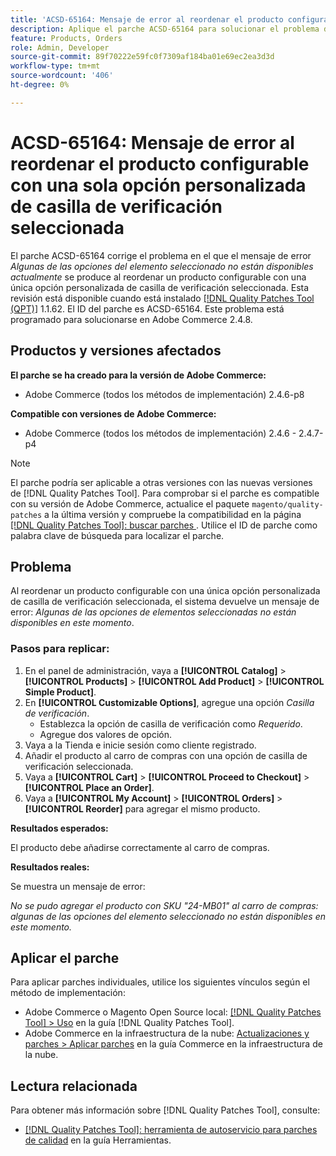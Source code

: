 ```yaml
---
title: 'ACSD-65164: Mensaje de error al reordenar el producto configurable con una sola opción personalizada de casilla de verificación seleccionada'
description: Aplique el parche ACSD-65164 para solucionar el problema de Adobe Commerce donde aparece el mensaje de error *Algunas de las opciones del elemento seleccionado no están disponibles actualmente* al reordenar un producto configurable con una sola opción personalizada de casilla de verificación seleccionada.
feature: Products, Orders
role: Admin, Developer
source-git-commit: 89f70222e59fc0f7309af184ba01e69ec2ea3d3d
workflow-type: tm+mt
source-wordcount: '406'
ht-degree: 0%

---
```



# ACSD-65164: Mensaje de error al reordenar el producto configurable con una sola opción personalizada de casilla de verificación seleccionada

El parche ACSD-65164 corrige el problema en el que el mensaje de error *Algunas de las opciones del elemento seleccionado no están disponibles actualmente* se produce al reordenar un producto configurable con una única opción personalizada de casilla de verificación seleccionada. Esta revisión está disponible cuando está instalado [[!DNL Quality Patches Tool (QPT)]](/help/tools/quality-patches-tool/quality-patches-tool-to-self-serve-quality-patches.md) 1.1.62. El ID del parche es ACSD-65164. Este problema está programado para solucionarse en Adobe Commerce 2.4.8.

## Productos y versiones afectados

**El parche se ha creado para la versión de Adobe Commerce:**

* Adobe Commerce (todos los métodos de implementación) 2.4.6-p8

**Compatible con versiones de Adobe Commerce:**

* Adobe Commerce (todos los métodos de implementación) 2.4.6 - 2.4.7-p4

>[!NOTE]
>
>El parche podría ser aplicable a otras versiones con las nuevas versiones de [!DNL Quality Patches Tool]. Para comprobar si el parche es compatible con su versión de Adobe Commerce, actualice el paquete `magento/quality-patches` a la última versión y compruebe la compatibilidad en la página [[!DNL Quality Patches Tool]: buscar parches ](https://experienceleague.adobe.com/tools/commerce-quality-patches/index.html). Utilice el ID de parche como palabra clave de búsqueda para localizar el parche.

## Problema

Al reordenar un producto configurable con una única opción personalizada de casilla de verificación seleccionada, el sistema devuelve un mensaje de error: *Algunas de las opciones de elementos seleccionadas no están disponibles en este momento*.

### Pasos para replicar:

1. En el panel de administración, vaya a **[!UICONTROL Catalog]** > **[!UICONTROL Products]** > **[!UICONTROL Add Product]** > **[!UICONTROL Simple Product]**.
1. En **[!UICONTROL Customizable Options]**, agregue una opción *Casilla de verificación*.
   * Establezca la opción de casilla de verificación como *Requerido*.
   * Agregue dos valores de opción.
1. Vaya a la Tienda e inicie sesión como cliente registrado.
1. Añadir el producto al carro de compras con una opción de casilla de verificación seleccionada.
1. Vaya a **[!UICONTROL Cart]** > **[!UICONTROL Proceed to Checkout]** > **[!UICONTROL Place an Order]**.
1. Vaya a **[!UICONTROL My Account]** > **[!UICONTROL Orders]** > **[!UICONTROL Reorder]** para agregar el mismo producto.

**Resultados esperados:**

El producto debe añadirse correctamente al carro de compras.

**Resultados reales:**

Se muestra un mensaje de error:

*No se pudo agregar el producto con SKU &quot;24-MB01&quot; al carro de compras: algunas de las opciones del elemento seleccionado no están disponibles en este momento.*

## Aplicar el parche

Para aplicar parches individuales, utilice los siguientes vínculos según el método de implementación:

* Adobe Commerce o Magento Open Source local: [[!DNL Quality Patches Tool] > Uso](/help/tools/quality-patches-tool/usage.md) en la guía [!DNL Quality Patches Tool].
* Adobe Commerce en la infraestructura de la nube: [Actualizaciones y parches > Aplicar parches](https://experienceleague.adobe.com/docs/commerce-cloud-service/user-guide/develop/upgrade/apply-patches.html) en la guía Commerce en la infraestructura de la nube.

## Lectura relacionada

Para obtener más información sobre [!DNL Quality Patches Tool], consulte:

* [[!DNL Quality Patches Tool]: herramienta de autoservicio para parches de calidad](/help/tools/quality-patches-tool/quality-patches-tool-to-self-serve-quality-patches.md) en la guía Herramientas.
